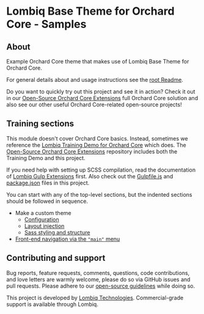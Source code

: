 # Lombiq Base Theme for Orchard Core - Samples



## About


Example Orchard Core theme that makes use of Lombiq Base Theme for Orchard Core.

For general details about and usage instructions see the [root Readme](../Readme.md).

Do you want to quickly try out this project and see it in action? Check it out in our [Open-Source Orchard Core Extensions](https://github.com/Lombiq/Open-Source-Orchard-Core-Extensions) full Orchard Core solution and also see our other useful Orchard Core-related open-source projects!


## Training sections


This module doesn't cover Orchard Core basics. Instead, sometimes we reference the [Lombiq Training Demo for Orchard Core](https://github.com/Lombiq/Orchard-Training-Demo-Module) which does. The [Open-Source Orchard Core Extensions](https://github.com/Lombiq/Open-Source-Orchard-Core-Extensions) repository includes both the Training Demo and this project.

If you need help with setting up SCSS compilation, read the documentation of [Lombiq Gulp Extensions](https://github.com/Lombiq/Gulp-Extensions/#gulp-tasks) first. Also check out the [Gulpfile.js](Gulpfile.js) and [package.json](package.json) files in this project.

You can start with any of the top-level sections, but the indented sections should be followed in sequence. 

- Make a custom theme
  - [Configuration](Manifest.cs)
  - [Layout injection](Views/Widget-LayoutInjection.cshtml)
  - [Sass styling and structure](Assets/Styles/site.scss)
- [Front-end navigation via the `"main"` menu](Services/AccountNavigationProvider.cs)


## Contributing and support

Bug reports, feature requests, comments, questions, code contributions, and love letters are warmly welcome, please do so via GitHub issues and pull requests. Please adhere to our [open-source guidelines](https://lombiq.com/open-source-guidelines) while doing so.

This project is developed by [Lombiq Technologies](https://lombiq.com/). Commercial-grade support is available through Lombiq.
